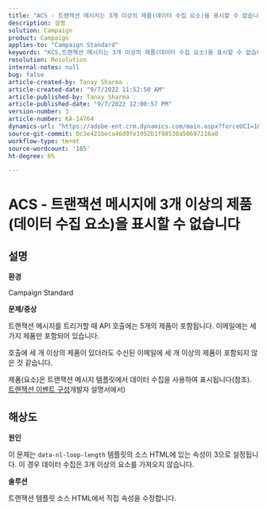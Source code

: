 ```yaml
---
title: "ACS - 트랜잭션 메시지는 3개 이상의 제품(데이터 수집 요소)을 표시할 수 없습니다."
description: 설명
solution: Campaign
product: Campaign
applies-to: "Campaign Standard"
keywords: "KCS,트랜잭션 메시지는 3개 이상의 제품(데이터 수집 요소)을 표시할 수 없습니다."
resolution: Resolution
internal-notes: null
bug: false
article-created-by: Tanay Sharma .
article-created-date: "9/7/2022 11:52:50 AM"
article-published-by: Tanay Sharma .
article-published-date: "9/7/2022 12:00:57 PM"
version-number: 3
article-number: KA-14764
dynamics-url: "https://adobe-ent.crm.dynamics.com/main.aspx?forceUCI=1&pagetype=entityrecord&etn=knowledgearticle&id=4e678f96-a32e-ed11-9db1-002248086735"
source-git-commit: 0c3e421beca46d9fe1952b1f98538a50697216a0
workflow-type: tm+mt
source-wordcount: '165'
ht-degree: 6%

---
```


# ACS - 트랜잭션 메시지에 3개 이상의 제품(데이터 수집 요소)을 표시할 수 없습니다

## 설명


<b>환경</b>

Campaign Standard



<b>문제/증상</b>

트랜잭션 메시지를 트리거할 때 API 호출에는 5개의 제품이 포함됩니다. 이메일에는 세 가지 제품만 포함되어 있습니다.

호출에 세 개 이상의 제품이 있더라도 수신된 이메일에 세 개 이상의 제품이 포함되지 않은 것 같습니다.

제품(요소)은 트랜잭션 메시지 템플릿에서 데이터 수집을 사용하여 표시됩니다(참조). [트랜잭션 이벤트 구성](https://experienceleague.adobe.com/docs/campaign-standard/using/communication-channels/transactional-messaging/event-configuration/configuring-transactional-event.html?lang=en)개발자 설명서에서)


## 해상도


<b>원인</b>

이 문제는 `data-nl-loop-length` 템플릿의 소스 HTML에 있는 속성이 3으로 설정됩니다. 이 경우 데이터 수집은 3개 이상의 요소를 가져오지 않습니다.



<b>솔루션</b>

트랜잭션 템플릿 소스 HTML에서 직접 속성을 수정합니다.



